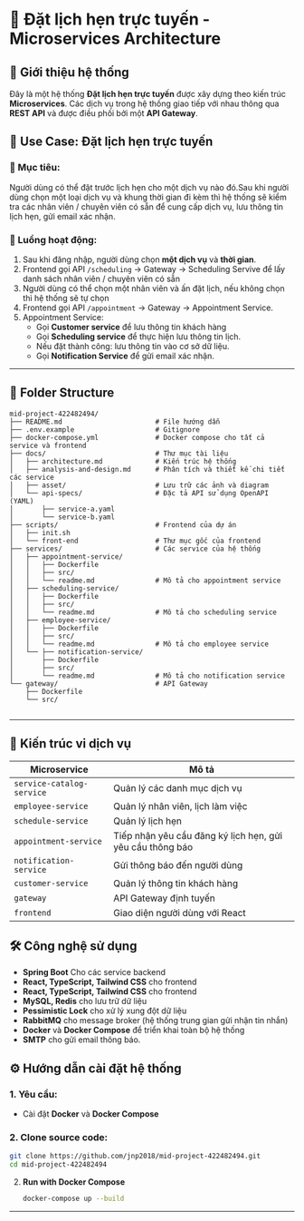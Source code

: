 # 🧩 Đặt lịch hẹn trực tuyến - Microservices Architecture

## 📘 Giới thiệu hệ thống

Đây là một hệ thống **Đặt lịch hẹn trực tuyến** được xây dựng theo kiến trúc **Microservices**. Các dịch vụ trong hệ thống giao tiếp với nhau thông qua **REST API** và được điều phối bởi một **API Gateway**.

## 🧾 Use Case: Đặt lịch hẹn trực tuyến
### 🎯 Mục tiêu:
Người dùng có thể đặt trước lịch hẹn cho một dịch vụ nào đó.Sau khi người dùng chọn một loại dịch vụ và khung thời gian đi kèm thì hệ thống sẽ kiểm tra các nhân viên / chuyên viên có sẵn để cung cấp dịch vụ, lưu thông tin lịch hẹn, gửi email xác nhận.

### 🔁 Luồng hoạt động:
1. Sau khi đăng nhập, người dùng chọn **một dịch vụ** và **thời gian**.
2. Frontend gọi API `/scheduling` -> Gateway -> Scheduling Servive để lấy danh sách nhân viên / chuyên viên có sẵn
3. Người dùng có thể chọn một nhân viên và ấn đặt lịch, nếu không chọn thì hệ thống sẽ tự chọn
3. Frontend gọi API `/appointment` → Gateway → Appointment Service.
4. Appointment Service:
   - Gọi **Customer service** để lưu thông tin khách hàng
   - Gọi **Scheduling service** để thực hiện lưu thông tin lịch.
   - Nếu đặt thành công: lưu thông tin vào cơ sở dữ liệu.
   - Gọi **Notification Service** để gửi email xác nhận.
---
## 📁 Folder Structure

```
mid-project-422482494/
├── README.md                       # File hướng dẫn
├── .env.example                    # Gitignore
├── docker-compose.yml              # Docker compose cho tất cả service và frontend
├── docs/                           # Thư mục tài liệu
│   ├── architecture.md             # Kiến trúc hệ thống
│   ├── analysis-and-design.md      # Phân tích và thiết kế chi tiết các service
│   ├── asset/                      # Lưu trữ các ảnh và diagram
│   └── api-specs/                  # Đặc tả API sử dụng OpenAPI (YAML)
│       ├── service-a.yaml
│       └── service-b.yaml
├── scripts/                        # Frontend của dự án
│   ├── init.sh                  
│   └── front-end                   # Thư mục gốc của frontend
├── services/                       # Các service của hệ thống
│   ├── appointment-service/
│   │   ├── Dockerfile
│   │   ├── src/
│   │   └── readme.md               # Mô tả cho appointment service
│   ├── scheduling-service/
│   │   ├── Dockerfile
│   │   ├── src/
│   │   └── readme.md               # Mô tả cho scheduling service
│   ├── employee-service/
│   │   ├── Dockerfile
│   │   ├── src/
│   │   └── readme.md               # Mô tả cho employee service
│   └── ├── notification-service/
│       ├── Dockerfile
│       ├── src/
│       └── readme.md               # Mô tả cho notification service
└── gateway/                        # API Gateway
    ├── Dockerfile
    └── src/


```

---
## 🧱 Kiến trúc vi dịch vụ

| Microservice              | Mô tả                                                     |
|---------------------------|-----------------------------------------------------------|
| `service-catalog-service` | Quản lý các danh mục dịch vụ                              |
| `employee-service`        | Quản lý nhân viên, lịch làm việc                          |
| `schedule-service`        | Quản lý lịch hẹn                                          |
| `appointment-service`     | Tiếp nhận yêu cầu đăng ký lịch hẹn, gửi yêu cầu thông báo |
| `notification-service`    | Gửi thông báo đến người dùng                              |
| `customer-service`        | Quản lý thông tin khách hàng                              |
| `gateway`                 | API Gateway định tuyến                                    |
| `frontend`                | Giao diện người dùng với React                            |

## 🛠️ Công nghệ sử dụng

- **Spring Boot** Cho các service backend
- **React, TypeScript, Tailwind CSS** cho frontend
- **React, TypeScript, Tailwind CSS** cho frontend
- **MySQL, Redis** cho lưu trữ dữ liệu
- **Pessimistic Lock** cho xử lý xung đột dữ liệu
- **RabbitMQ** cho message broker (hệ thống trung gian gửi nhận tin nhắn)
- **Docker** và **Docker Compose** để triển khai toàn bộ hệ thống
- **SMTP** cho gửi email thông báo.

## ⚙️ Hướng dẫn cài đặt hệ thống
### 1. Yêu cầu:

- Cài đặt **Docker** và **Docker Compose**

### 2. Clone source code:

   ```bash
   git clone https://github.com/jnp2018/mid-project-422482494.git
   cd mid-project-422482494
   ```

2. **Run with Docker Compose**

   ```bash
   docker-compose up --build
   ```
---
